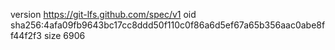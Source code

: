 version https://git-lfs.github.com/spec/v1
oid sha256:4afa09fb9643bc17cc8ddd50f110c0f86a6d5ef67a65b356aac0abe8ff44f2f3
size 6906
